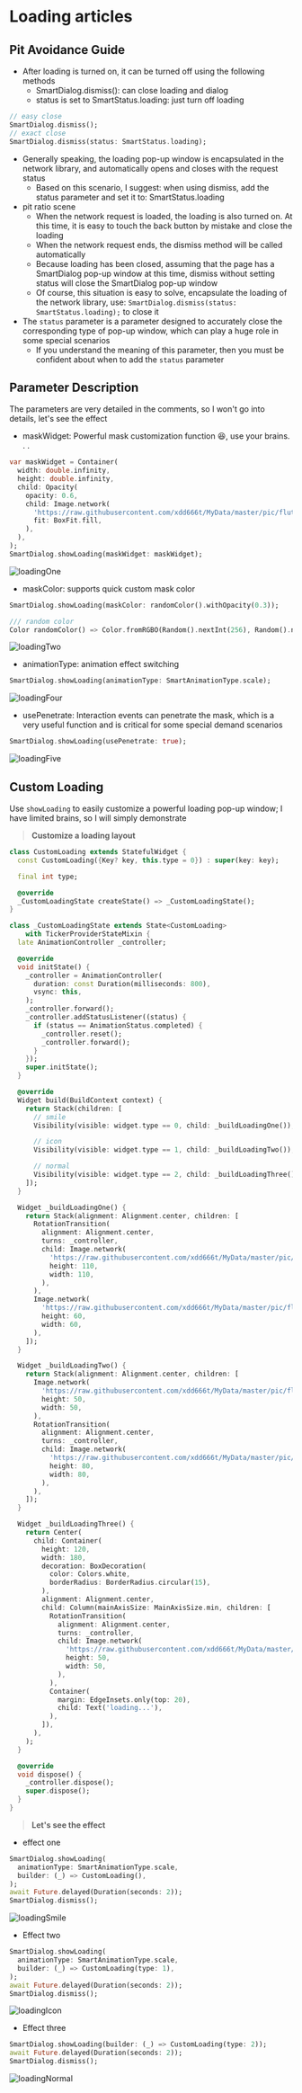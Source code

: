 # Loading articles

## Pit Avoidance Guide

- After loading is turned on, it can be turned off using the following methods
  - SmartDialog.dismiss(): can close loading and dialog
  - status is set to SmartStatus.loading: just turn off loading

````dart
// easy close
SmartDialog.dismiss();
// exact close
SmartDialog.dismiss(status: SmartStatus.loading);
````

- Generally speaking, the loading pop-up window is encapsulated in the network library, and automatically opens and closes with the request status
  - Based on this scenario, I suggest: when using dismiss, add the status parameter and set it to: SmartStatus.loading
- pit ratio scene
  - When the network request is loaded, the loading is also turned on. At this time, it is easy to touch the back button by mistake and close the loading
  - When the network request ends, the dismiss method will be called automatically
  - Because loading has been closed, assuming that the page has a SmartDialog pop-up window at this time, dismiss without setting status will close the SmartDialog pop-up window
  - Of course, this situation is easy to solve, encapsulate the loading of the network library, use: `SmartDialog.dismiss(status: SmartStatus.loading);` to close it
- The `status` parameter is a parameter designed to accurately close the corresponding type of pop-up window, which can play a huge role in some special scenarios
  - If you understand the meaning of this parameter, then you must be confident about when to add the `status` parameter

## Parameter Description

The parameters are very detailed in the comments, so I won't go into details, let's see the effect

- maskWidget: Powerful mask customization function 😆, use your brains. . .

````dart
var maskWidget = Container(
  width: double.infinity,
  height: double.infinity,
  child: Opacity(
    opacity: 0.6,
    child: Image.network(
      'https://raw.githubusercontent.com/xdd666t/MyData/master/pic/flutter/blog/20211101103911.jpeg',
      fit: BoxFit.fill,
    ),
  ),
);
SmartDialog.showLoading(maskWidget: maskWidget);
````

![loadingOne](https://raw.githubusercontent.com/xdd666t/MyData/master/pic/flutter/blog/20220103224902.gif)

- maskColor: supports quick custom mask color

````dart
SmartDialog.showLoading(maskColor: randomColor().withOpacity(0.3));

/// random color
Color randomColor() => Color.fromRGBO(Random().nextInt(256), Random().nextInt(256), Random().nextInt(256), 1);
````

![loadingTwo](https://raw.githubusercontent.com/xdd666t/MyData/master/pic/flutter/blog/20220103224910.gif)

- animationType: animation effect switching

````dart
SmartDialog.showLoading(animationType: SmartAnimationType.scale);
````

![loadingFour](https://raw.githubusercontent.com/xdd666t/MyData/master/pic/flutter/blog/20220103224929.gif)

- usePenetrate: Interaction events can penetrate the mask, which is a very useful function and is critical for some special demand scenarios

````dart
SmartDialog.showLoading(usePenetrate: true);
````

![loadingFive](https://raw.githubusercontent.com/xdd666t/MyData/master/pic/flutter/blog/20220103224945.gif)

## Custom Loading

Use `showLoading` to easily customize a powerful loading pop-up window; I have limited brains, so I will simply demonstrate

> **Customize a loading layout**

````dart
class CustomLoading extends StatefulWidget {
  const CustomLoading({Key? key, this.type = 0}) : super(key: key);

  final int type;

  @override
  _CustomLoadingState createState() => _CustomLoadingState();
}

class _CustomLoadingState extends State<CustomLoading>
    with TickerProviderStateMixin {
  late AnimationController _controller;

  @override
  void initState() {
    _controller = AnimationController(
      duration: const Duration(milliseconds: 800),
      vsync: this,
    );
    _controller.forward();
    _controller.addStatusListener((status) {
      if (status == AnimationStatus.completed) {
        _controller.reset();
        _controller.forward();
      }
    });
    super.initState();
  }

  @override
  Widget build(BuildContext context) {
    return Stack(children: [
      // smile
      Visibility(visible: widget.type == 0, child: _buildLoadingOne()),

      // icon
      Visibility(visible: widget.type == 1, child: _buildLoadingTwo()),

      // normal
      Visibility(visible: widget.type == 2, child: _buildLoadingThree()),
    ]);
  }

  Widget _buildLoadingOne() {
    return Stack(alignment: Alignment.center, children: [
      RotationTransition(
        alignment: Alignment.center,
        turns: _controller,
        child: Image.network(
          'https://raw.githubusercontent.com/xdd666t/MyData/master/pic/flutter/blog/20211101174606.png',
          height: 110,
          width: 110,
        ),
      ),
      Image.network(
        'https://raw.githubusercontent.com/xdd666t/MyData/master/pic/flutter/blog/20211101181404.png',
        height: 60,
        width: 60,
      ),
    ]);
  }

  Widget _buildLoadingTwo() {
    return Stack(alignment: Alignment.center, children: [
      Image.network(
        'https://raw.githubusercontent.com/xdd666t/MyData/master/pic/flutter/blog/20211101162946.png',
        height: 50,
        width: 50,
      ),
      RotationTransition(
        alignment: Alignment.center,
        turns: _controller,
        child: Image.network(
          'https://raw.githubusercontent.com/xdd666t/MyData/master/pic/flutter/blog/20211101173708.png',
          height: 80,
          width: 80,
        ),
      ),
    ]);
  }

  Widget _buildLoadingThree() {
    return Center(
      child: Container(
        height: 120,
        width: 180,
        decoration: BoxDecoration(
          color: Colors.white,
          borderRadius: BorderRadius.circular(15),
        ),
        alignment: Alignment.center,
        child: Column(mainAxisSize: MainAxisSize.min, children: [
          RotationTransition(
            alignment: Alignment.center,
            turns: _controller,
            child: Image.network(
              'https://raw.githubusercontent.com/xdd666t/MyData/master/pic/flutter/blog/20211101163010.png',
              height: 50,
              width: 50,
            ),
          ),
          Container(
            margin: EdgeInsets.only(top: 20),
            child: Text('loading...'),
          ),
        ]),
      ),
    );
  }

  @override
  void dispose() {
    _controller.dispose();
    super.dispose();
  }
}
````

> **Let's see the effect**

- effect one

````dart
SmartDialog.showLoading(
  animationType: SmartAnimationType.scale,
  builder: (_) => CustomLoading(),
);
await Future.delayed(Duration(seconds: 2));
SmartDialog.dismiss();
````

![loadingSmile](https://raw.githubusercontent.com/xdd666t/MyData/master/pic/flutter/blog/20220103224959.gif)

- Effect two

````dart
SmartDialog.showLoading(
  animationType: SmartAnimationType.scale,
  builder: (_) => CustomLoading(type: 1),
);
await Future.delayed(Duration(seconds: 2));
SmartDialog.dismiss();
````

![loadingIcon](https://raw.githubusercontent.com/xdd666t/MyData/master/pic/flutter/blog/20220103225006.gif)

- Effect three

````dart
SmartDialog.showLoading(builder: (_) => CustomLoading(type: 2));
await Future.delayed(Duration(seconds: 2));
SmartDialog.dismiss();
````

![loadingNormal](https://raw.githubusercontent.com/xdd666t/MyData/master/pic/flutter/blog/20220103225013.gif)

